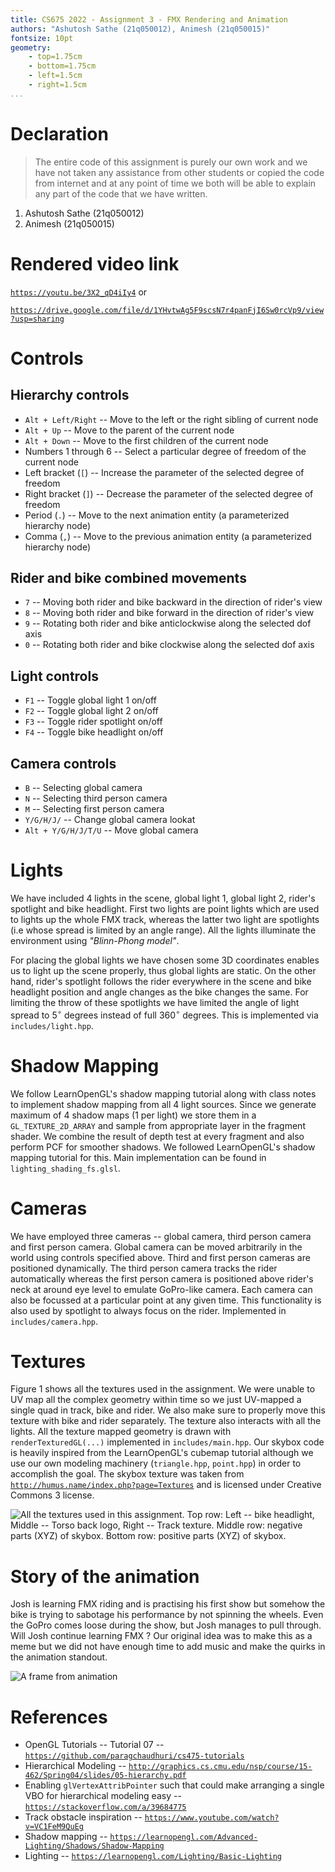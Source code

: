 ```yaml
---
title: CS675 2022 - Assignment 3 - FMX Rendering and Animation
authors: "Ashutosh Sathe (21q050012), Animesh (21q050015)"
fontsize: 10pt
geometry: 
    - top=1.75cm
    - bottom=1.75cm
    - left=1.5cm
    - right=1.5cm
...
```


# Declaration

> The entire code of this assignment is purely our own work and we have not taken any assistance from other students or copied the code from internet and at any point of time we both will be able to explain any part of the code that we have written.

1. Ashutosh Sathe (21q050012)
2. Animesh (21q050015)

# Rendered video link

[`https://youtu.be/3X2_qD4iIy4`](https://youtu.be/3X2_qD4iIy4) or 

[`https://drive.google.com/file/d/1YHvtwAg5F9scsN7r4panFjI6Sw0rcVp9/view?usp=sharing`](https://drive.google.com/file/d/1YHvtwAg5F9scsN7r4panFjI6Sw0rcVp9/view?usp=sharing)

# Controls

## Hierarchy controls

* `Alt + Left/Right` -- Move to the left or the right sibling of current node
* `Alt + Up` -- Move to the parent of the current node
* `Alt + Down` -- Move to the first children of the current node
* Numbers 1 through 6 -- Select a particular degree of freedom of the current node
* Left bracket (`[`) -- Increase the parameter of the selected degree of freedom
* Right bracket (`]`) -- Decrease the parameter of the selected degree of freedom
* Period (`.`) -- Move to the next animation entity (a parameterized hierarchy node)
* Comma (`,`) -- Move to the previous animation entity (a parameterized hierarchy node)

## Rider and bike combined movements
* `7` -- Moving both rider and bike backward in the direction of rider's view
* `8` -- Moving both rider and bike forward in the direction of rider's view
* `9` -- Rotating both rider and bike anticlockwise along the selected dof axis
* `0` -- Rotating both rider and bike clockwise along the selected dof axis

## Light controls
* `F1` -- Toggle global light 1 on/off
* `F2` -- Toggle global light 2 on/off
* `F3` -- Toggle rider spotlight on/off
* `F4` -- Toggle bike headlight on/off 

## Camera controls
* `B` -- Selecting global camera
* `N` -- Selecting third person camera
* `M` -- Selecting first person camera
* `Y/G/H/J/` -- Change global camera lookat
* `Alt + Y/G/H/J/T/U` -- Move global camera

# Lights

We have included 4 lights in the scene, global light 1, global light 2, rider's spotlight and bike headlight. First two lights are point lights which are used to lights up the whole FMX track, whereas the latter two light are spotlights (i.e whose spread is limited by an angle range). All the lights illuminate the environment using *"Blinn-Phong model"*.

For placing the global lights we have chosen some 3D coordinates enables us to light up the scene properly, thus global lights are static. On the other hand, rider's spotlight follows the rider everywhere in the scene and bike headlight position and angle changes as the bike changes the same. For limiting the throw of these spotlights we have limited the angle of light spread to $5^{\circ}$ degrees instead of full $360^{\circ}$ degrees. This is implemented via `includes/light.hpp`.

# Shadow Mapping

We follow LearnOpenGL's shadow mapping tutorial along with class notes to implement shadow mapping from all 4 light sources. Since we generate maximum of 4 shadow maps (1 per light) we store them in a `GL_TEXTURE_2D_ARRAY` and sample from appropriate layer in the fragment shader. We combine the result of depth test at every fragment and also perform PCF for smoother shadows. We followed LearnOpenGL's shadow mapping tutorial for this. Main implementation can be found in `lighting_shading_fs.glsl`.

# Cameras

We have employed three cameras -- global camera, third person camera and first person camera. Global camera can be moved arbitrarily in the world using controls specified above. Third and first person cameras are positioned dynamically. The third person camera tracks the rider automatically whereas the first person camera is positioned above rider's neck at around eye level to emulate GoPro-like camera. Each camera can also be focussed at a particular point at any given time. This functionality is also used by spotlight to always focus on the rider. Implemented in `includes/camera.hpp`.

# Textures

Figure 1 shows all the textures used in the assignment. We were unable to UV map all the complex geometry within time so we just UV-mapped a single quad in track, bike and rider. We also make sure to properly move this texture with bike and rider separately. The texture also interacts with all the lights. All the texture mapped geometry is drawn with `renderTexturedGL(...)` implemented in `includes/main.hpp`. Our skybox code is heavily inspired from the LearnOpenGL's cubemap tutorial although we use our own modeling machinery (`triangle.hpp`, `point.hpp`) in order to accomplish the goal. The skybox texture was taken from [`http://humus.name/index.php?page=Textures`](http://humus.name/index.php?page=Textures) and is licensed under Creative Commons 3 license.

![All the textures used in this assignment. Top row: Left -- bike headlight, Middle -- Torso back logo, Right -- Track texture. Middle row: negative parts (XYZ) of skybox. Bottom row: positive parts (XYZ) of skybox.](textures.png)

# Story of the animation

Josh is learning FMX riding and is practising his first show but somehow the bike is trying to sabotage his performance by not spinning the wheels. Even the GoPro comes loose during the show, but Josh manages to pull through. Will Josh continue learning FMX ? Our original idea was to make this as a meme but we did not have enough time to add music and make the quirks in the animation standout.

![A frame from animation](./21q050012-21q050015.jpg)

# References

* OpenGL Tutorials -- Tutorial 07 -- [`https://github.com/paragchaudhuri/cs475-tutorials`](https://github.com/paragchaudhuri/cs475-tutorials)
* Hierarchical Modeling -- [`http://graphics.cs.cmu.edu/nsp/course/15-462/Spring04/slides/05-hierarchy.pdf`](http://graphics.cs.cmu.edu/nsp/course/15-462/Spring04/slides/05-hierarchy.pdF)
* Enabling `glVertexAttribPointer` such that could make arranging a single VBO for hierarchical modeling easy -- [`https://stackoverflow.com/a/39684775`](https://stackoverflow.com/a/39684775)
* Track obstacle inspiration -- [`https://www.youtube.com/watch?v=VC1FeM9QuEg`](https://www.youtube.com/watch?v=VC1FeM9QuEg)
* Shadow mapping -- [`https://learnopengl.com/Advanced-Lighting/Shadows/Shadow-Mapping`](https://learnopengl.com/Advanced-Lighting/Shadows/Shadow-Mapping)
* Lighting -- [`https://learnopengl.com/Lighting/Basic-Lighting`](https://learnopengl.com/Lighting/Basic-Lighting)
